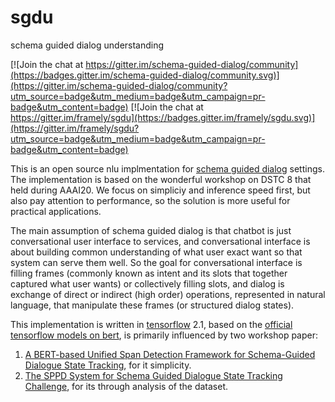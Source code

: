 # sgdu
schema guided dialog understanding

[![Join the chat at https://gitter.im/schema-guided-dialog/community](https://badges.gitter.im/schema-guided-dialog/community.svg)](https://gitter.im/schema-guided-dialog/community?utm_source=badge&utm_medium=badge&utm_campaign=pr-badge&utm_content=badge) [![Join the chat at https://gitter.im/framely/sgdu](https://badges.gitter.im/framely/sgdu.svg)](https://gitter.im/framely/sgdu?utm_source=badge&utm_medium=badge&utm_campaign=pr-badge&utm_content=badge)

This is an open source nlu implmentation for [schema guided dialog](https://drive.google.com/file/d/1rn9g-1uWN6v4u6mwjf4xwEqKKhsfBSdW/view) settings. The implementation is based on the wonderful workshop on DSTC 8 that held during AAAI20. We focus on simpliciy and inference speed first, but also pay attention to performance, so the solution is more useful for practical applications. 

The main assumption of schema guided dialog is that chatbot is just conversational user interface to services, and conversational interface is about building common understanding of what user exact want so that system can serve them well. So the goal for conversational interface is filling frames (commonly known as intent and its slots that together captured what user wants) or collectively filling slots, and dialog is exchange of direct or indirect (high order) operations, represented in natural language, that manipulate these frames (or structured dialog states).  


This implementation is written in [tensorflow](https://tensorflow.org) 2.1, based on the [official tensorflow models on bert](https://github.com/tensorflow/models/tree/master/official/nlp/bert), is primarily influenced by two workshop paper:
1. [A BERT-based Unified Span Detection Framework for Schema-Guided Dialogue State Tracking](https://drive.google.com/file/d/1PRPx3lfJTtX-V23uTFOIPdB0LhQDBFq5/view), for it simplicity.
2. [The SPPD System for Schema Guided Dialogue State Tracking Challenge](https://drive.google.com/file/d/1wn8OTYrqyVVhwq-6XYWuhGN3t8mJohJr/view), for its through analysis of the dataset.
